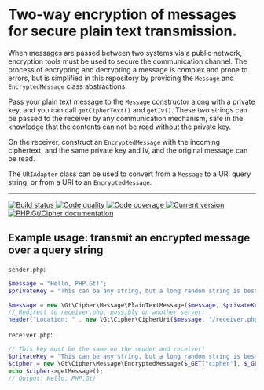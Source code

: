 Two-way encryption of messages for secure plain text transmission.
==================================================================

When messages are passed between two systems via a public network, encryption tools must be used to secure the communication channel. The process of encrypting and decrypting a message is complex and prone to errors, but is simplified in this repository by providing the `Message` and `EncryptedMessage` class abstractions.

Pass your plain text message to the `Message` constructor along with a private key, and you can call `getCipherText()` and `getIv()`. These two strings can be passed to the receiver by any communication mechanism, safe in the knowledge that the contents can not be read without the private key.

On the receiver, construct an `EncryptedMessage` with the incoming ciphertext, and the same private key and IV, and the original message can be read. 

The `URIAdapter` class can be used to convert from a `Message` to a URI query string, or from a URI to an `EncryptedMessage`. 

***

<a href="https://github.com/PhpGt/Cipher/actions" target="_blank">
	<img src="https://badge.status.php.gt/cipher-build.svg" alt="Build status" />
</a>
<a href="https://scrutinizer-ci.com/g/PhpGt/Cipher" target="_blank">
	<img src="https://badge.status.php.gt/cipher-quality.svg" alt="Code quality" />
</a>
<a href="https://scrutinizer-ci.com/g/PhpGt/Cipher" target="_blank">
	<img src="https://badge.status.php.gt/cipher-coverage.svg" alt="Code coverage" />
</a>
<a href="https://packagist.org/packages/PhpGt/Cipher" target="_blank">
	<img src="https://badge.status.php.gt/cipher-version.svg" alt="Current version" />
</a>
<a href="http://www.php.gt/cipher" target="_blank">
	<img src="https://badge.status.php.gt/cipher-docs.svg" alt="PHP.Gt/Cipher documentation" />
</a>

## Example usage: transmit an encrypted message over a query string

`sender.php`:

```php
$message = "Hello, PHP.Gt!";
$privateKey = "This can be any string, but a long random string is best.";

$message = new \Gt\Cipher\Message\PlainTextMessage($message, $privateKey);
// Redirect to receiver.php, possibly on another server:
header("Location: " . new \Gt\Cipher\CipherUri($message, "/receiver.php"));
```

`receiver.php`:

```php
// This key must be the same on the sender and receiver!
$privateKey = "This can be any string, but a long random string is best.";
$cipher = new \Gt\Cipher\Message\EncryptedMessage($_GET["cipher"], $_GET["iv"], $privateKey);
echo $cipher->getMessage();
// Output: Hello, PHP.Gt!
```
